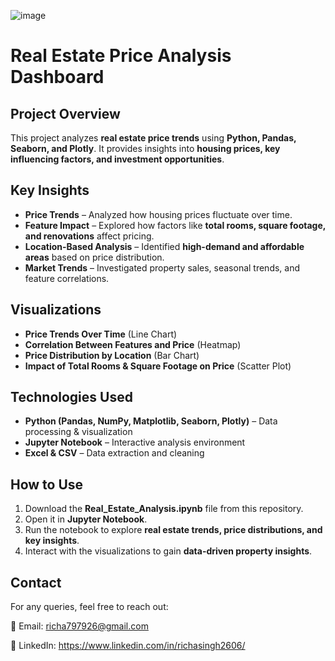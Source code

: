 ![image](https://github.com/user-attachments/assets/ebe630d3-66e8-4758-96d3-6f37ed9036ff)

# Real Estate Price Analysis Dashboard

## Project Overview
This project analyzes **real estate price trends** using **Python, Pandas, Seaborn, and Plotly**. It provides insights into **housing prices, key influencing factors, and investment opportunities**.

## Key Insights
- **Price Trends**  – Analyzed how housing prices fluctuate over time.  
- **Feature Impact**  – Explored how factors like **total rooms, square footage, and renovations** affect pricing.  
- **Location-Based Analysis**  – Identified **high-demand and affordable areas** based on price distribution.  
- **Market Trends**  – Investigated property sales, seasonal trends, and feature correlations.  

## Visualizations
- **Price Trends Over Time** (Line Chart)  
- **Correlation Between Features and Price** (Heatmap)  
- **Price Distribution by Location** (Bar Chart)  
- **Impact of Total Rooms & Square Footage on Price** (Scatter Plot)  

## Technologies Used
- **Python (Pandas, NumPy, Matplotlib, Seaborn, Plotly)** – Data processing & visualization  
- **Jupyter Notebook** – Interactive analysis environment  
- **Excel & CSV** – Data extraction and cleaning  

## How to Use  
1. Download the **Real_Estate_Analysis.ipynb** file from this repository.  
2. Open it in **Jupyter Notebook**.  
3. Run the notebook to explore **real estate trends, price distributions, and key insights**.  
4. Interact with the visualizations to gain **data-driven property insights**.  

## Contact
For any queries, feel free to reach out:

📩 Email: richa797926@gmail.com

🔗 LinkedIn: https://www.linkedin.com/in/richasingh2606/
